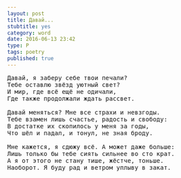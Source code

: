 ```yaml
---
layout: post
title: Давай...
stubtitle: yes
category: word
date: 2016-06-13 23:42
type: P
tags: poetry
published: true
---
```


<pre>
Давай, я заберу себе твои печали?
Тебе оставлю звёзд уютный свет?
И мир, где всё ещё не одичали,
Где также продолжали ждать рассвет.

Давай меняться? Мне все страхи и невзгоды.
Тебе взамен лишь счастье, радость и свободу:
В достатке их скопилось у меня за годы,
Что шёл и падал, и тонул, не зная броду.

Мне кажется, я сдюжу всё. А может даже больше:
Лишь только бы тебе сиять сильнее во сто крат.
А я от этого не стану тише, жёстче, тоньше.
Наоборот. Я буду рад и ветром уплыву в закат.
</pre>
